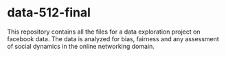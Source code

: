 # data-512-final
This repository contains all the files for a data exploration project on facebook data. The data is analyzed for bias, fairness and any assessment of social dynamics in the online networking domain. 
